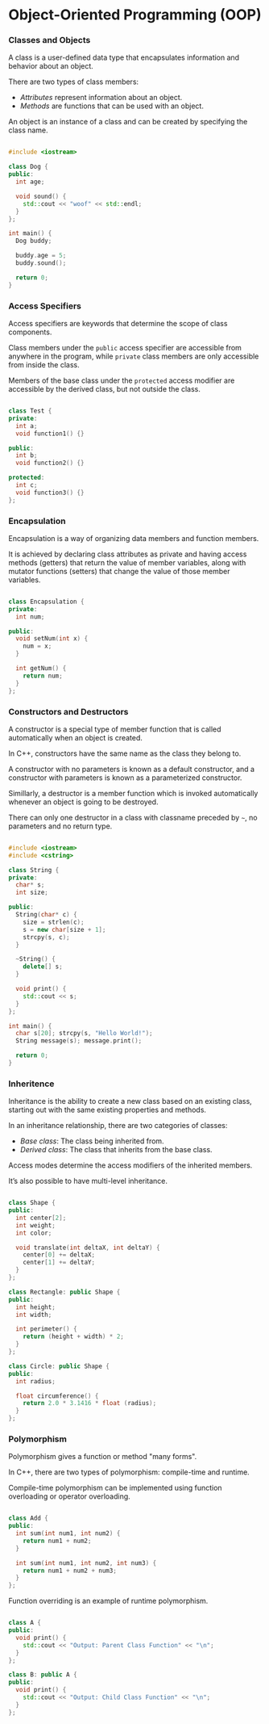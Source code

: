 # Object-Oriented Programming (OOP)

### Classes and Objects

A class is a user-defined data type that encapsulates information and behavior about an object.

There are two types of class members:

- _Attributes_ represent information about an object.
- _Methods_ are functions that can be used with an object.

An object is an instance of a class and can be created by specifying the class name.

```cpp

#include <iostream>

class Dog {
public:
  int age;

  void sound() {
    std::cout << "woof" << std::endl;
  }
};

int main() {
  Dog buddy;

  buddy.age = 5;
  buddy.sound();

  return 0;
}

```

### Access Specifiers

Access specifiers are keywords that determine the scope of class components.

Class members under the `public` access specifier are accessible from anywhere in the program, while `private` class members are only accessible from inside the class.

Members of the base class under the `protected` access modifier are accessible by the derived class, but not outside the class.

```cpp

class Test {
private:
  int a;
  void function1() {}

public:
  int b;
  void function2() {}

protected:
  int c;
  void function3() {}
};

```

### Encapsulation

Encapsulation is a way of organizing data members and function members.

It is achieved by declaring class attributes as private and having access methods (getters) that return the value of member variables, along with mutator functions (setters) that change the value of those member variables.

```cpp

class Encapsulation {
private:
  int num;

public:
  void setNum(int x) {
    num = x;
  }

  int getNum() {
    return num;
  }
};

```

### Constructors and Destructors

A constructor is a special type of member function that is called automatically when an object is created.

In C++, constructors have the same name as the class they belong to.

A constructor with no parameters is known as a default constructor, and a constructor with parameters is known as a parameterized constructor.

Simillarly, a destructor is a member function which is invoked automatically whenever an object is going to be destroyed.

There can only one destructor in a class with classname preceded by `~`, no parameters and no return type.

```cpp

#include <iostream>
#include <cstring>

class String {
private:
  char* s;
  int size;

public:
  String(char* c) {
    size = strlen(c);
    s = new char[size + 1];
    strcpy(s, c);
  }

  ~String() {
    delete[] s;
  }

  void print() {
    std::cout << s;
  }
};

int main() {
  char s[20]; strcpy(s, "Hello World!");
  String message(s); message.print();

  return 0;
}

```

### Inheritence

Inheritance is the ability to create a new class based on an existing class, starting out with the same existing properties and methods.

In an inheritance relationship, there are two categories of classes:

- _Base class_: The class being inherited from.
- _Derived class_: The class that inherits from the base class.

Access modes determine the access modifiers of the inherited members.

It’s also possible to have multi-level inheritance.

```cpp

class Shape {
public:
  int center[2];
  int weight;
  int color;

  void translate(int deltaX, int deltaY) {
    center[0] += deltaX;
    center[1] += deltaY;
  }
};

class Rectangle: public Shape {
public:
  int height;
  int width;

  int perimeter() {
    return (height + width) * 2;
  }
};

class Circle: public Shape {
public:
  int radius;

  float circumference() {
    return 2.0 * 3.1416 * float (radius);
  }
};

```

### Polymorphism

Polymorphism gives a function or method "many forms".

In C++, there are two types of polymorphism: compile-time and runtime.

Compile-time polymorphism can be implemented using function overloading or operator overloading.

```cpp

class Add {
public:
  int sum(int num1, int num2) {
    return num1 + num2;
  }

  int sum(int num1, int num2, int num3) {
    return num1 + num2 + num3;
  }
};

```

Function overriding is an example of runtime polymorphism.

```cpp

class A {
public:
  void print() {
    std::cout << "Output: Parent Class Function" << "\n";
  }
};

class B: public A {
public:
  void print() {
    std::cout << "Output: Child Class Function" << "\n";
  }
};

```

